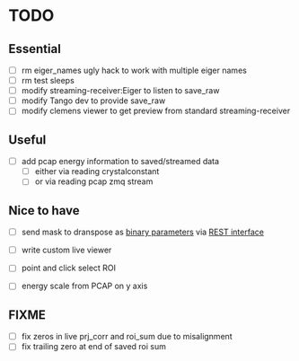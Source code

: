 # TODO

## Essential
 - [ ] rm eiger_names ugly hack to work with multiple eiger names
 - [ ] rm test sleeps
 - [ ] modify streaming-receiver:Eiger to listen to save_raw 
 - [ ] modify Tango dev to provide save_raw 
 - [ ] modify clemens viewer to get preview from standard streaming-receiver

## Useful
 - [ ] add pcap energy information to saved/streamed data
     - [ ] either via reading crystalconstant
     - [ ] or via reading pcap zmq stream

## Nice to have
 - [ ] send mask to dranspose as [binary parameters](https://gitlab.maxiv.lu.se/scisw/daq-modules/dranspose/-/blob/main/tests/test_replay.py#L202) via [REST interface](https://gitlab.maxiv.lu.se/scisw/daq-modules/dranspose/-/blob/main/tests/test_parameters.py#L114) 
 - [ ] write custom live viewer 
 - [ ] point and click select ROI  
 - [ ] energy scale from PCAP on y axis 


## FIXME
 - [ ] fix zeros in live prj_corr and roi_sum due to misalignment
 - [ ] fix trailing zero at end of saved roi sum
